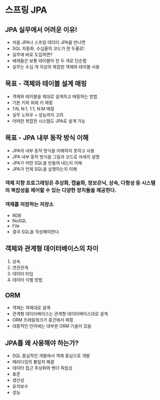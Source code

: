# 스프링 JPA
## JPA 실무에서 어려운 이유!
- 처음 JPA나 스프링 데이터 JPA를 만나면
- SQL 자동화, 수십줄의 코드가 한 두줄로!
- 실무에 바로 도입하면?
- 예제들은 보통 테이블이 한 두 개로 단순함
- 실무는 수십 개 이상의 복잡한 객체와 테이블 사용

## 목표 - 객체와 테이블 설계 매핑
- 객체와 테이블을 제대로 설계하고 매핑하는 방법
- 기본 키와 외래 키 매핑
- 1:N, N:1, 1:1, N:M 매핑
- 실무 노하우 + 성능까지 고려
- 어떠한 복잡한 시스템도 JPA로 설계 가능

## 목표 - JPA 내부 동작 방식 이해
- JPA의 내부 동작 방식을 이해하지 못하고 사용
- JPA 내부 동작 방식을 그림과 코드로 자세히 설명
- JPA가 어떤 SQL을 만들어 내는지 이해
- JPA가 언제 SQL을 실행하는지 이해

### 객체 지향 프로그래밍은 추상화, 캡슐화, 정보은닉, 상속, 다형성 등 시스템의 복잡성을 제어할 수 있는 다양한 장치들을 제공한다.

### 객체를 저장하는 저장소
- RDB
- NoSQL
- File
- 결국 SQL을 작성해야한다.

## 객체와 관계형 데이터베이스의 차이
1. 상속
2. 연관관계
3. 데이터 타입
4. 데이터 식별 방법

## ORM
- 객체는 객체대로 설계
- 관계형 데이터베이스는 관계형 데이터베이스대로 설계
- ORM 프레림워크가 중간에서 매핑
- 대중적인 언어에는 대부분 ORM 기술이 있음

## JPA를 왜 사용해야 하는가?
- SQL 중심적인 개발에서 객체 중심으로 개발
- 패러다임의 불일치 해결
- 데이터 접근 추상화와 벤더 독립성
- 표준
- 생산성
- 유지보수
- 성능